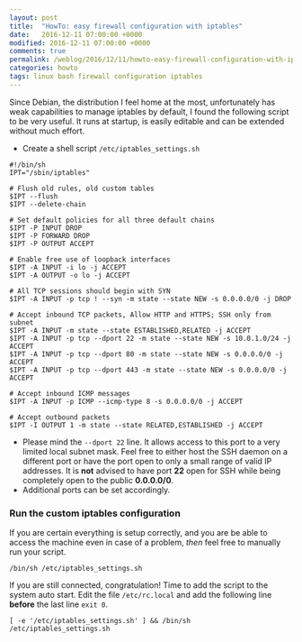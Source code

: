 ```yaml
---
layout: post
title:  "HowTo: easy firewall configuration with iptables"
date:   2016-12-11 07:00:00 +0000
modified: 2016-12-11 07:00:00 +0000 
comments: true
permalink: /weblog/2016/12/11/howto-easy-firewall-configuration-with-iptables/
categories: howto
tags: linux bash firewall configuration iptables
---
```


Since Debian, the distribution I feel home at the most, unfortunately has weak capabilities to manage iptables by default, I found the following script to be very useful. It runs at startup, is easily editable and can be extended without much effort.

<!--more-->


 - Create a shell script `/etc/iptables_settings.sh`

```
#!/bin/sh
IPT="/sbin/iptables"

# Flush old rules, old custom tables
$IPT --flush
$IPT --delete-chain

# Set default policies for all three default chains
$IPT -P INPUT DROP
$IPT -P FORWARD DROP
$IPT -P OUTPUT ACCEPT

# Enable free use of loopback interfaces
$IPT -A INPUT -i lo -j ACCEPT
$IPT -A OUTPUT -o lo -j ACCEPT

# All TCP sessions should begin with SYN
$IPT -A INPUT -p tcp ! --syn -m state --state NEW -s 0.0.0.0/0 -j DROP

# Accept inbound TCP packets, Allow HTTP and HTTPS; SSH only from subnet
$IPT -A INPUT -m state --state ESTABLISHED,RELATED -j ACCEPT
$IPT -A INPUT -p tcp --dport 22 -m state --state NEW -s 10.0.1.0/24 -j ACCEPT
$IPT -A INPUT -p tcp --dport 80 -m state --state NEW -s 0.0.0.0/0 -j ACCEPT
$IPT -A INPUT -p tcp --dport 443 -m state --state NEW -s 0.0.0.0/0 -j ACCEPT

# Accept inbound ICMP messages
$IPT -A INPUT -p ICMP --icmp-type 8 -s 0.0.0.0/0 -j ACCEPT

# Accept outbound packets
$IPT -I OUTPUT 1 -m state --state RELATED,ESTABLISHED -j ACCEPT
```

 - Please mind the `--dport 22` line. It allows access to this port to a very limited local subnet mask. Feel free to either host the SSH daemon on a different port or have the port open to only a small range of valid IP addresses. It is **not** advised to have port **22** open for SSH while being completely open to the public **0.0.0.0/0**.
 - Additional ports can be set accordingly.

 
### Run the custom iptables configuration

If you are certain everything is setup correctly, and you are be able to access the machine even in case of a problem, *then* feel free to manually run your script.

```
/bin/sh /etc/iptables_settings.sh
```

If you are still connected, congratulation! Time to add the script to the system auto start. Edit the file `/etc/rc.local` and add the following line **before** the last line `exit 0`.

```
[ -e '/etc/iptables_settings.sh' ] && /bin/sh /etc/iptables_settings.sh
```

 
